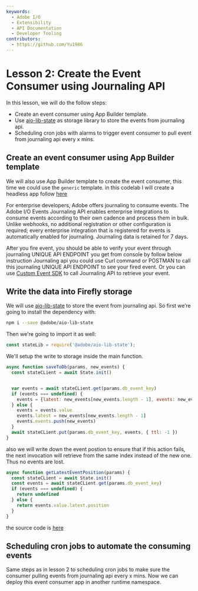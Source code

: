 ```yaml
---
keywords:
  - Adobe I/O
  - Extensibility
  - API Documentation
  - Developer Tooling
contributors:
  - https://github.com/Yu1986
---
```


# Lesson 2: Create the Event Consumer using Journaling API

In this lesson, we will do the follow steps:
- Create an event consumer using App Builder template.
- Use [aio-lib-state](https://github.com/adobe/aio-lib-state) as storage library to store the events from journaling api.
- Scheduling cron jobs with alarms to trigger event consumer to pull event from journaling api every x mins.

## Create an event consumer using App Builder template
We will also use App Builder template to create the event consumer, this time we could use the `generic` template. in this codelab I will create a headless app follow [here](../cron-jobs/index.md)

For enterprise developers, Adobe offers journaling to consume events. The Adobe I/O Events Journaling API enables enterprise integrations to consume events according to their own cadence and process them in bulk. Unlike webhooks, no additional registration or other configuration is required; every enterprise integration that is registered for events is automatically enabled for journaling. Journaling data is retained for 7 days.

After you fire event, you should be able to verify your event through journaling UNIQUE API ENDPOINT you get from console by follow below instruction Journaling api you could use Curl command or POSTMAN to call this journaling UNIQUE API ENDPOINT to see your fired event. Or you can use [Custom Event SDK](https://github.com/adobe/aio-lib-events) to call Journaling API to retrieve your event.


## Write the data into Firefly storage
We will use [aio-lib-state](https://github.com/adobe/aio-lib-state) to store the event from journaling api. So first we’re going to install the dependency with:
```bash
npm i --save @adobe/aio-lib-state
``` 
Then we're going to import it as well:
```javascript
const stateLib = require('@adobe/aio-lib-state');
``` 
We'll setup the write to storage inside the main function. 
```javascript
async function saveToDb(params, new_events) {
  const stateCLient = await State.init()


  var events = await stateCLient.get(params.db_event_key) 
  if (events === undefined) {
    events = {latest: new_events[new_events.length - 1], events: new_events}
  } else {
    events = events.value
    events.latest = new_events[new_events.length - 1]
    events.events.push(new_events)
  }
  await stateCLient.put(params.db_event_key, events, { ttl: -1 })
}
``` 
also we will write down the event postion to ensure that if this action fails, the next invocation will retrieve from the same index instead of the new one. Thus no events are lost.
```javascript
async function getLatestEventPosition(params) {
  const stateCLient = await State.init()
  const events = await stateCLient.get(params.db_event_key)
  if (events === undefined) {
    return undefined
  } else {
    return events.value.latest.position
  }
}
``` 
the source code is [here](https://github.com/AdobeDocs/adobeio-samples-journaling-events/blob/main/event-consumer/actions/event_consumer/index.js)

## Scheduling cron jobs to automate the consuming events
Same steps as in lesson 2 to scheduling cron jobs to make sure the consumer pulling events from journaling api every x mins. Now we can deploy this event consumer app in another runtime namespace. 


